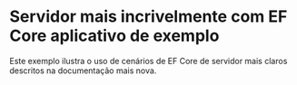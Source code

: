 # <a name="blazor-server-with-ef-core-sample-app"></a>Servidor mais incrivelmente com EF Core aplicativo de exemplo

Este exemplo ilustra o uso de cenários de EF Core de servidor mais claros descritos na documentação mais nova.

